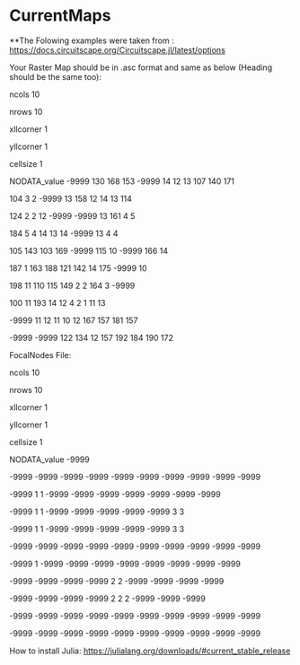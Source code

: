 # CurrentMaps
**The Folowing examples were taken from : https://docs.circuitscape.org/Circuitscape.jl/latest/options

Your Raster Map should be in .asc format and same as below (Heading should be the same too):

ncols         10

nrows         10

xllcorner     1

yllcorner     1

cellsize      1

NODATA_value  -9999
130    168    153    -9999  14     12    13     107    140    171

104    3      2      -9999  13     158   12     14     13     114

124    2      2      12     -9999  -9999 13     161    4      5

184    5      4      14     13     14    -9999  13     4      4

105    143    103    169    -9999  115   10     -9999  166    14

187    1      163    188    121    142   14     175    -9999  10

198    11     110    115    149    2     2      164    3      -9999

100    11     193    14     12     4     2      1      11     13

-9999  11     12     11     10     12    167    157    181    157

-9999  -9999  122    134    12     157   192    184    190    172



FocalNodes File:

ncols                10

nrows                10

xllcorner            1

yllcorner            1

cellsize             1

NODATA_value -9999

-9999  -9999  -9999  -9999  -9999  -9999  -9999  -9999  -9999  -9999

-9999  1      1      -9999  -9999  -9999  -9999  -9999  -9999  -9999

-9999  1      1      -9999  -9999  -9999  -9999  -9999  3      3

-9999  1      1      -9999  -9999  -9999  -9999  -9999  3      3

-9999  -9999  -9999  -9999  -9999  -9999  -9999  -9999  -9999  -9999

-9999  1      -9999  -9999  -9999  -9999  -9999  -9999  -9999  -9999

-9999  -9999  -9999  -9999   2      2     -9999  -9999  -9999  -9999

-9999  -9999  -9999  -9999   2      2      2     -9999  -9999  -9999

-9999  -9999  -9999  -9999  -9999  -9999  -9999  -9999  -9999  -9999

-9999  -9999  -9999  -9999  -9999  -9999  -9999  -9999  -9999   -9999


How to install Julia: https://julialang.org/downloads/#current_stable_release

